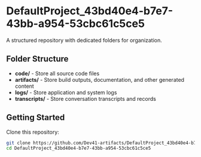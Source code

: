 # DefaultProject_43bd40e4-b7e7-43bb-a954-53cbc61c5ce5
A structured repository with dedicated folders for organization.

## Folder Structure

- **code/** - Store all source code files
- **artifacts/** - Store build outputs, documentation, and other generated content
- **logs/** - Store application and system logs
- **transcripts/** - Store conversation transcripts and records

## Getting Started

Clone this repository:
```bash
git clone https://github.com/Dev41-artifacts/DefaultProject_43bd40e4-b7e7-43bb-a954-53cbc61c5ce5
cd DefaultProject_43bd40e4-b7e7-43bb-a954-53cbc61c5ce5
```
